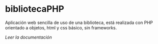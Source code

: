 # bibliotecaPHP
Aplicación web sencilla de uso de una biblioteca, está realizada con PHP orientado a objetos, html y css básico, sin frameworks.

*Leer la documentación*
